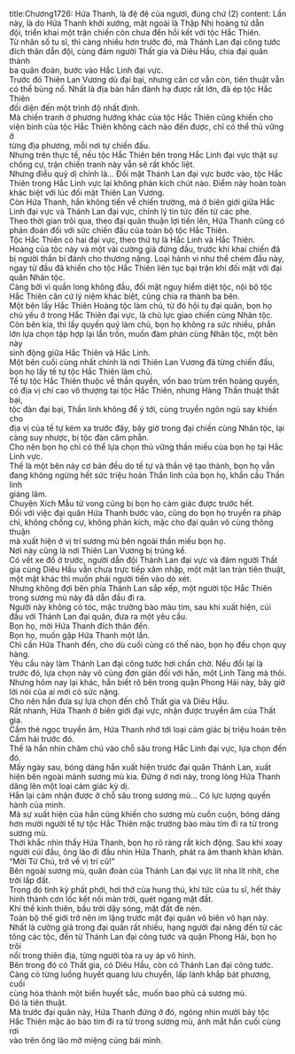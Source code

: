 title:Chương1726: Hứa Thanh, là đệ đệ của ngươi, đúng chứ (2)
content:
Lần này, là do Hứa Thanh khởi xướng, mặt ngoài là Thập Nhị hoàng tử dẫn<br>đội, triển khai một trận chiến còn chưa đến hồi kết với tộc Hắc Thiên.<br>Từ nhân số tu sĩ, thì càng nhiều hơn trước đó, mà Thánh Lan đại công tước<br>đích thân dẫn đội, cùng đám người Thất gia và Diêu Hầu, chia đại quân thành<br>ba quân đoàn, bước vào Hắc Linh đại vực.<br>Trước đó Thiên Lan Vương dù đại bại, nhưng căn cơ vẫn còn, tiên thuật vẫn<br>có thể bùng nổ. Nhất là địa bàn hắn đánh hạ được rất lớn, đã ép tộc Hắc Thiên<br>đối diện đến một trình độ nhất định.<br>Mà chiến tranh ở phương hướng khác của tộc Hắc Thiên cũng khiến cho<br>viện binh của tộc Hắc Thiên không cách nào đến được, chỉ có thể thủ vững ở<br>từng địa phương, mỗi nơi tự chiến đấu.<br>Nhưng trên thực tế, nếu tộc Hắc Thiên bên trong Hắc Linh đại vực thật sự<br>chống cự, trận chiến tranh này vẫn sẽ rất khốc liệt.<br>Nhưng điểu quỷ dị chính là... Đối mặt Thánh Lan đại vực bước vào, tộc Hắc<br>Thiên trong Hắc Linh vực lại không phản kích chút nào. Điểm này hoàn toàn<br>khác biệt với lúc đối mặt Thiên Lan Vương.<br>Còn Hứa Thanh, hắn không tiến về chiến trường, mà ở biên giới giữa Hắc<br>Linh đại vực và Thánh Lan đại vực, chỉnh lý tin tức đến từ các phe.<br>Theo thời gian trôi qua, theo đại quân thuận lợi tiến lên, Hứa Thanh cũng có<br>phán đoán đối với sức chiến đấu của toàn bộ tộc Hắc Thiên.<br>Tộc Hắc Thiên có hai đại vực, theo thứ tự là Hắc Linh và Hắc Thiên.<br>Hoàng của tộc này và một vài cường giả đứng đầu, trước khi khai chiến đã<br>bị người thần bí đánh cho thương nặng. Loại hành vi như thể chém đầu này,<br>ngay từ đầu đã khiến cho tộc Hắc Thiên liên tục bại trận khi đối mặt với đại<br>quân Nhân tộc.<br>Càng bởi vì quần long không đầu, đối mặt nguy hiểm diệt tộc, nội bộ tộc<br>Hắc Thiên căn cứ lý niệm khác biệt, cũng chia ra thành ba bên.<br>Một bên lấy Hắc Thiên Hoàng tộc làm chủ, từ đó hội tụ đại quân, bọn họ<br>chủ yếu ở trong Hắc Thiên đại vực, là chủ lực giao chiến cùng Nhân tộc.<br>Còn bên kia, thì lấy quyền quý làm chủ, bọn họ không ra sức nhiều, phần<br>lớn lựa chọn tập hợp lại lẩn trốn, muốn đàm phán cùng Nhân tộc, một bên này<br>sinh động giữa Hắc Thiên và Hắc Linh.<br>Một bên cuối cùng nhất chính là nơi Thiên Lan Vương đã từng chiến đấu,<br>bọn họ lấy tế tự tộc Hắc Thiên làm chủ.<br>Tế tự tộc Hắc Thiên thuộc về thần quyền, vốn bao trùm trên hoàng quyền,<br>có địa vị chí cao vô thượng tại tộc Hắc Thiên, nhưng Hàng Thần thuật thất bại,<br>tộc đàn đại bại, Thần linh không để ý tới, cùng truyền ngôn ngủ say khiến cho<br>địa vị của tế tự kém xa trước đây, bây giờ trong đại chiến cùng Nhân tộc, lại<br>càng suy nhược, bị tộc đàn căm phẫn.<br>Cho nên bọn họ chỉ có thể lựa chọn thủ vững thần miếu của bọn họ tại Hắc<br>Linh vực.<br>Thế là một bên này cơ bản đều do tế tự và thần vệ tạo thành, bọn họ vẫn<br>đang không ngừng hết sức triệu hoán Thần linh của bọn họ, khẩn cầu Thần linh<br>giáng lâm.<br>Chuyện Xích Mẫu tử vong cũng bị bọn họ cảm giác được trước hết.<br>Đối với việc đại quân Hứa Thanh bước vào, cũng do bọn họ truyền ra pháp<br>chỉ, không chống cự, không phản kích, mặc cho đại quân vô cùng thông thuận<br>mà xuất hiện ở vị trí sương mù bên ngoài thần miếu bọn họ.<br>Nơi này cũng là nơi Thiên Lan Vương bị trúng kế.<br>Có vết xe đổ ở trước, người dẫn đội Thánh Lan đại vực và đám người Thất<br>gia cùng Diêu Hầu vẫn chưa trực tiếp xâm nhập, một mặt lan tràn tiên thuật,<br>một mặt khác thì muốn phái người tiến vào dò xét.<br>Nhưng không đợi bên phía Thánh Lan sắp xếp, một người tộc Hắc Thiên<br>trong sương mù này đã dẫn đầu đi ra.<br>Người này không có tóc, mặc trường bào màu tím, sau khi xuất hiện, cúi<br>đầu với Thánh Lan đại quân, đưa ra một yêu cầu.<br>Bọn họ, mời Hứa Thanh đích thân đến.<br>Bọn họ, muốn gặp Hứa Thanh một lần.<br>Chỉ cần Hứa Thanh đến, cho dù cuối cùng có thế nào, bọn họ đều chọn quy<br>hàng.<br>Yêu cầu này làm Thánh Lan đại công tước hơi chần chờ. Nếu đổi lại là<br>trước đó, lựa chọn này vô cùng đơn giản đối với hắn, một Linh Tàng mà thôi.<br>Nhưng hôm nay lại khác, hắn biết rõ bên trong quận Phong Hải này, bây giờ<br>lời nói của ai mới có sức nặng.<br>Cho nên hắn đưa sự lựa chọn đến chỗ Thất gia và Diêu Hầu.<br>Rất nhanh, Hứa Thanh ở biên giới đại vực, nhận được truyền âm của Thất<br>gia.<br>Cầm thẻ ngọc truyền âm, Hứa Thanh nhớ tới loại cảm giác bị triệu hoán trên<br>Cấm hải trước đó.<br>Thế là hắn nhìn chăm chú vào chỗ sâu trong Hắc Linh đại vực, lựa chọn đến<br>đó.<br>Mấy ngày sau, bóng dáng hắn xuất hiện trước đại quân Thánh Lan, xuất<br>hiện bên ngoài mảnh sương mù kia. Đứng ở nơi này, trong lòng Hứa Thanh<br>dâng lên một loại cảm giác kỳ dị.<br>Hắn lại cảm nhận được ở chỗ sâu trong sương mù... Có lực lượng quyền<br>hành của mình.<br>Mà sự xuất hiện của hắn cũng khiến cho sương mù cuồn cuộn, bóng dáng<br>hơn mười người tế tự tộc Hắc Thiên mặc trường bào màu tím đi ra từ trong<br>sương mù.<br>Thời khắc nhìn thấy Hứa Thanh, bọn họ rõ ràng rất kích động. Sau khi xoay<br>người cúi đầu, ông lão đi đầu nhìn Hứa Thanh, phát ra âm thanh khàn khàn.<br>“Mời Tử Chủ, trở về vị trí cũ!”<br>Bên ngoài sương mù, quân đoàn của Thánh Lan đại vực lít nha lít nhít, che<br>trời lấp đất.<br>Trong đó tinh kỳ phất phới, hơi thở của hung thú, khí tức của tu sĩ, hết thảy<br>hình thành cơn lốc kết nối màn trời, quét ngang mặt đất.<br>Khí thế kinh thiên, bầu trời dậy sóng, mặt đất đè nén.<br>Toàn bộ thế giới trở nên im lặng trước mặt đại quân vô biên vô hạn này.<br>Nhất là cường giả trong đại quân rất nhiều, hạng người đại năng đến từ các<br>tông các tộc, đến từ Thánh Lan đại công tước và quận Phong Hải, bọn họ trôi<br>nổi trong thiên địa, từng người tỏa ra uy áp vô hình.<br>Bên trong đó có Thất gia, có Diêu Hầu, còn có Thánh Lan đại công tước.<br>Càng có từng luồng huyết quang lưu chuyển, lấp lánh khắp bát phương, cuối<br>cùng hóa thành một biển huyết sắc, muốn bao phủ cả sương mù.<br>Đó là tiên thuật.<br>Mà trước đại quân này, Hứa Thanh đứng ở đó, ngóng nhìn mười bảy tộc<br>Hắc Thiên mặc áo bào tím đi ra từ trong sương mù, ánh mắt hắn cuối cùng rơi<br>vào trên ông lão mở miệng cúng bái mình.